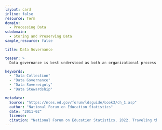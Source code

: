 ```yaml
---
layout: card
inline: false
resource: Term
domain:
  - Processing Data
subdomain:
  - Storing and Preserving Data
sample_resource: false

title: Data Governance

teaser: >
  Data governance is best understood as both an organizational process and a structure that attempts to identify, address, and prevent problems with data in order to improve data quality through the creation of social-technical systems and enforcement of policies, roles, responsibilities, and procedures. Data governance is a continuous and iterative process of handling data throughout the information life cycle.

keywords:
  - "Data Collection"
  - "Data Governance"
  - "Data Sovereignty"
  - "Data Stewardship"

metadata:
  Source: "https://nces.ed.gov/forum/ldsguide/book3/ch_1.asp"
  author: "National Forum on Education Statistics"
  date: "2011-02"
  license:
  citation: "National Forum on Education Statistics. 2022. Traveling through Time: The Forum Guide to Longitudinal Data Systems. https://nces.ed.gov/forum/ldsguide/book3/acknowledgments.asp. Accessed 4 December 2024."
---
```

